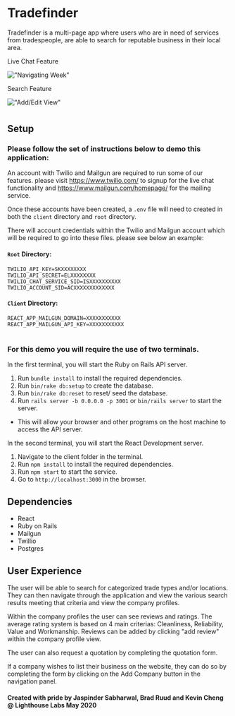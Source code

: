 # Tradefinder

Tradefinder is a multi-page app where users who are in need of services from tradespeople, are able to search for reputable business in their local area. 

Live Chat Feature

!["Navigating Week"](https://github.com/J-sabharwal/Tradefinders/blob/master/client/src/images/Live-Chat.gif?raw=true)

Search Feature

!["Add/Edit View"](https://github.com/J-sabharwal/Tradefinders/blob/master/client/src/images/Search-Feature.gif?raw=true)


# 
## Setup

### Please follow the set of instructions below to demo this application:

An account with Twilio and Mailgun are required to run some of our features. please visit https://www.twilio.com/ to signup for the live chat functionality and https://www.mailgun.com/homepage/ for the mailing service.

Once these accounts have been created, a `.env` file will need to created in both the `client` directory and `root` directory.

There will account credentials within the Twilio and Mailgun account which will be required to go into these files. please see below an example:

#### `Root` Directory:
```
TWILIO_API_KEY=SKXXXXXXXX
TWILIO_API_SECRET=ELXXXXXXXX
TWILIO_CHAT_SERVICE_SID=ISXXXXXXXXXX
TWILIO_ACCOUNT_SID=ACXXXXXXXXXXXXX
```

#### `Client` Directory:
```
REACT_APP_MAILGUN_DOMAIN=XXXXXXXXXXX
REACT_APP_MAILGUN_API_KEY=XXXXXXXXXXX
```

#
### For this demo you will require the use of two terminals. 

In the first terminal, you will start the Ruby on Rails API server.
1. Run `bundle install` to install the required dependencies. 
2. Run `bin/rake db:setup` to create the database.
3. Run `bin/rake db:reset` to reset/ seed the database.
4. Run `rails server -b 0.0.0.0 -p 3001` or `bin/rails server` to start the server. 
  - This will allow your browser and other programs on the host machine to access the API server.

In the second terminal, you will start the React Development server.
1. Navigate to the client folder in the terminal.
2. Run `npm install` to install the required dependencies.
3. Run `npm start` to start the service.
4. Go to `http://localhost:3000` in the browser.

## Dependencies
- React
- Ruby on Rails
- Mailgun
- Twillio
- Postgres

## User Experience

The user will be able to search for categorized trade types and/or locations. They can then navigate through the application and view the various search results meeting that criteria and view the company profiles.

Within the company profiles the user can see reviews and ratings. The average rating system is based on 4 main criterias: Cleanliness, Reliability, Value and Workmanship. Reviews can be added by clicking "add review" within the company profile view.

The user can also request a quotation by completing the quotation form.

If a company wishes to list their business on the website, they can do so by completing the form by clicking on the Add Company button in the navigation panel.

#### Created with pride by Jaspinder Sabharwal, Brad Ruud and Kevin Cheng @ Lighthouse Labs May 2020




